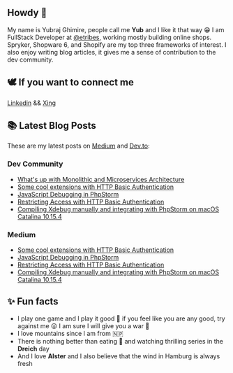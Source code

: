 ## Howdy 👋

My name is Yubraj Ghimire, people call me **Yub** and I like it that way 😁 I am FullStack Developer at [@etribes](https://github.com/eTribes-Connect-GmbH), working mostly building online shops. Spryker, Shopware 6, and Shopify are my top three frameworks of interest. I also enjoy writing blog articles, it gives me a sense of contribution to the dev community.   

## 🕊 If you want to connect me
[Linkedin](https://www.linkedin.com/in/yubraj-ghimire-20241384/) && [Xing](https://www.xing.com/profile/Yubraj_Ghimire/cv)

## 📚 Latest Blog Posts

These are my latest posts on [Medium](https://medium.com/@yubraj.ghimire) and [Dev.to](https://dev.to/uvdepanda):

### Dev Community

<!-- DEVTO:START -->
- [What's up with Monolithic and Microservices Architecture](https://dev.to/etribes/what-s-up-with-monolithic-and-microservices-architecture-4d6o)
- [Some cool extensions with HTTP Basic Authentication](https://dev.to/etribes/some-cool-extensions-with-basic-authentication-4l2j)
- [JavaScript Debugging in PhpStorm](https://dev.to/etribes/javascript-debugging-in-phpstorm-43n0)
- [Restricting Access with HTTP Basic Authentication](https://dev.to/etribes/restricting-access-with-http-basic-authentication-5ac0)
- [Compiling Xdebug manually and integrating with PhpStorm on macOS Catalina 10.15.4](https://dev.to/etribes/compiling-xdebug-manually-and-integrating-with-phpstorm-on-macos-catalina-10-15-4-4d0n)
<!-- DEVTO:END -->

### Medium

<!-- MEDIUM:START -->
- [Some cool extensions with HTTP Basic Authentication](https://medium.com/etribes-tech/some-cool-extensions-with-http-basic-authentication-1cf62e173a67?source=rss-2f3eba92fb8b------2)
- [JavaScript Debugging in PhpStorm](https://medium.com/etribes-tech/javascript-debugging-in-phpstorm-87b71a941e26?source=rss-2f3eba92fb8b------2)
- [Restricting Access with HTTP Basic Authentication](https://medium.com/etribes-tech/restricting-access-with-http-basic-authentication-fdfde20f4e33?source=rss-2f3eba92fb8b------2)
- [Compiling Xdebug manually and integrating with PhpStorm on macOS Catalina 10.15.4](https://medium.com/etribes-tech/compiling-xdebug-manually-and-integrating-with-phpstorm-on-macos-catalina-10-15-4-983074d4d324?source=rss-2f3eba92fb8b------2)
<!-- MEDIUM:END -->

## ✨ Fun facts

- I play one game and I play it good 🏓 if you feel like you are any good, try against me 😜 I am sure I will give you a war 👊 
- I love mountains since I am from 🇳🇵 
- There is nothing better than eating 🍜 and watching thrilling series in the **Dreich** day
- And I love **Alster** and I also believe that the wind in Hamburg is always fresh




